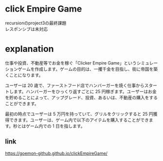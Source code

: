 # click Empire Game
recursionのproject3の最終課題  
レスポンシブは未対応

# explanation
仕事や投資、不動産等でお金を稼ぐ「Clicker Empire Game」というシミュレーションゲームを作成します。ゲームの目的は、一攫千金を目指し、街に帝国を築くことになります。


ユーザーは 20 歳で、ファーストフード店でハンバーガーを焼く仕事からスタートします。ハンバーガーをひっくり返すごとに 25 円稼ぎます。ユーザーはお金を貯めることによって、アップグレード、投資、あるいは、不動産の購入をすることができます。


最初の時点でユーザーは 5 万円を持っていて、グリルをクリックすると 25 円獲得できます。ユーザーは、ゲーム内で以下のアイテムを購入することができます。秒とはゲーム内での 1 日を指します。

## link
https://goemon-github.github.io/clickEmpireGame/

